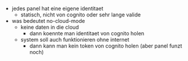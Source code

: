 - jedes panel hat eine eigene identitaet
    - statisch, nicht von cognito oder sehr lange valide
- was bedeutet no-cloud-mode
    - keine daten in die cloud
        - dann koennte man identitaet von cognito holen
    - system soll auch funktionieren ohne internet
        - dann kann man kein token von cognito holen (aber panel funzt noch)